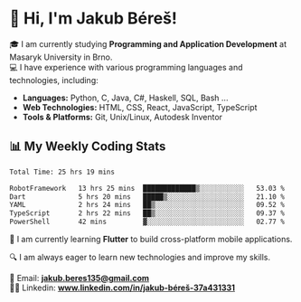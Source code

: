 # 👋 Hi, I'm Jakub Béreš!

🎓 I am currently studying **Programming and Application Development** at Masaryk University in Brno.  
💻 I have experience with various programming languages and technologies, including:  
   - **Languages:** Python, C, Java, C#, Haskell, SQL, Bash ...  
   - **Web Technologies:** HTML, CSS, React, JavaScript, TypeScript  
   - **Tools & Platforms:** Git, Unix/Linux, Autodesk Inventor

## 📊 My Weekly Coding Stats
<!--START_SECTION:waka-->

```txt
Total Time: 25 hrs 19 mins

RobotFramework   13 hrs 25 mins  █████████████▒░░░░░░░░░░░   53.03 %
Dart             5 hrs 20 mins   █████▒░░░░░░░░░░░░░░░░░░░   21.10 %
YAML             2 hrs 24 mins   ██▒░░░░░░░░░░░░░░░░░░░░░░   09.52 %
TypeScript       2 hrs 22 mins   ██▒░░░░░░░░░░░░░░░░░░░░░░   09.37 %
PowerShell       42 mins         ▓░░░░░░░░░░░░░░░░░░░░░░░░   02.77 %
```

<!--END_SECTION:waka-->

🚀 I am currently learning **Flutter** to build cross-platform mobile applications.  

🔍 I am always eager to learn new technologies and improve my skills.  

📩 Email:        **jakub.beres135@gmail.com**  
🧑‍💻 Linkedin:     **www.linkedin.com/in/jakub-béreš-37a431331**


